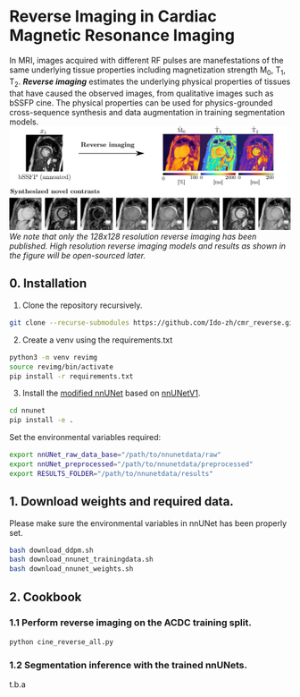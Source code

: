 # Reverse Imaging in Cardiac Magnetic Resonance Imaging

In MRI, images acquired with different RF pulses are manefestations of the same underlying tissue properties including magnetization strength $\mathrm{M}_0$, $\mathrm{T}_1$, $\mathrm{T}_2$. ***Reverse imaging*** estimates the underlying physical properties of tissues that have caused the observed images, from qualitative images such as bSSFP cine. The physical properties can be used for physics-grounded cross-sequence synthesis and data augmentation in training segmentation models.
![Reverse imaging](assests/git-demo.png)
*We note that only the 128x128 resolution reverse imaging has been published. High resolution reverse imaging models and results as shown in the figure will be open-sourced later.*
## 0. Installation 
1. Clone the repository recursively. 
```bash
git clone --recurse-submodules https://github.com/Ido-zh/cmr_reverse.git
```

2. Create a venv using the requirements.txt
```bash 
python3 -m venv revimg
source revimg/bin/activate
pip install -r requirements.txt
```

3. Install the [modified nnUNet](https://github.com/Ido-zh/nnUNet-phys-seg) based on [nnUNetV1](https://github.com/MIC-DKFZ/nnUNet/tree/nnunetv1).
```bash 
cd nnunet
pip install -e .
```
Set the environmental variables required:

```bash
export nnUNet_raw_data_base="/path/to/nnunetdata/raw"
export nnUNet_preprocessed="/path/to/nnunetdata/preprocessed"
export RESULTS_FOLDER="/path/to/nnunetdata/results"
```


## 1. Download weights and required data.
Please make sure the environmental variables in nnUNet has been properly set. 
```bash
bash download_ddpm.sh
bash download_nnunet_trainingdata.sh
bash download_nnunet_weights.sh
```

## 2. Cookbook
### 1.1 Perform reverse imaging on the ACDC training split.
```bash
python cine_reverse_all.py  
```

### 1.2 Segmentation inference with the trained nnUNets.
t.b.a

